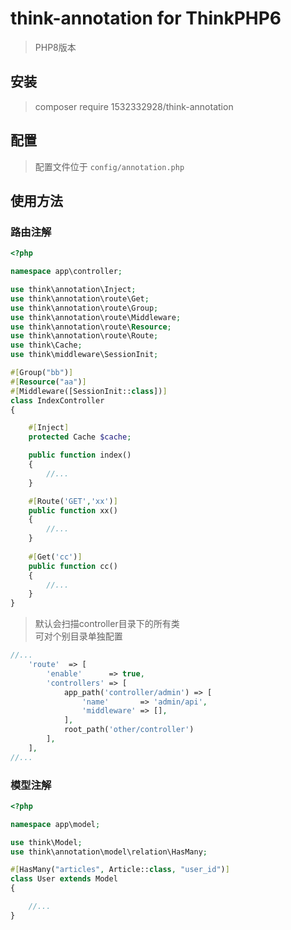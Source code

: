 # think-annotation for ThinkPHP6

> PHP8版本

## 安装

> composer require 1532332928/think-annotation

## 配置

> 配置文件位于 `config/annotation.php`

## 使用方法

### 路由注解

~~~php
<?php

namespace app\controller;

use think\annotation\Inject;
use think\annotation\route\Get;
use think\annotation\route\Group;
use think\annotation\route\Middleware;
use think\annotation\route\Resource;
use think\annotation\route\Route;
use think\Cache;
use think\middleware\SessionInit;

#[Group("bb")]
#[Resource("aa")]
#[Middleware([SessionInit::class])]
class IndexController
{

    #[Inject]
    protected Cache $cache;

    public function index()
    {
        //...
    }

    #[Route('GET','xx')]
    public function xx()
    {
        //...
    }
    
    #[Get('cc')]
    public function cc()
    {
        //...
    }
}

~~~

> 默认会扫描controller目录下的所有类  
> 可对个别目录单独配置

```php
//...
    'route'  => [
        'enable'      => true,
        'controllers' => [
            app_path('controller/admin') => [
                'name'       => 'admin/api',
                'middleware' => [],
            ],
            root_path('other/controller')
        ],
    ],
//...
```

### 模型注解

~~~php
<?php

namespace app\model;

use think\Model;
use think\annotation\model\relation\HasMany;

#[HasMany("articles", Article::class, "user_id")]
class User extends Model
{

    //...
}
~~~


